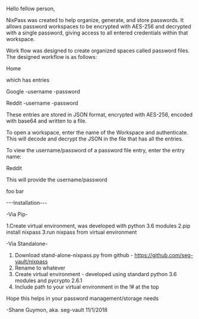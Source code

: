 Hello fellow person,

NixPass was created to help organize, generate, and store passwords. It allows password workspaces to be encrypted with AES-256 and decrypted with a single password, giving access to all entered credentials within that workspace.

Work flow was designed to create organized spaces called password files. The designed workflow is as follows:

Home

which has entries

Google
 -username
 -password

Reddit
 -username
 -password

These entries are stored in JSON format, encrypted with AES-256, encoded with base64 and written to a file.

To open a workspace, enter the name of the Workspace and authenticate. This will decode and decrypt the JSON in the file that has all the entries.

To view the username/password of a password file entry, enter the entry name:

Reddit

This will provide the username/password

foo bar

---Installation---

-Via Pip-

1.Create virtual environment, was developed with python 3.6 modules
2.pip install nixpass
3.run nixpass  from virtual environment

-Via Standalone-
1. Download stand-alone-nixpass.py from github - https://github.com/seg-vault/nixpass
2. Rename to whatever
3. Create virtual environment - developed using standard python 3.6 modules and pycrypto 2.6.1
4. Include path to your virtual environment in the !# at the top

Hope this helps in your password management/storage needs

-Shane Guymon, aka. seg-vault 11/1/2018
